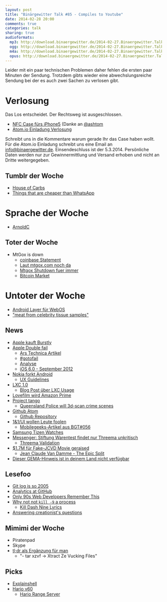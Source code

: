 ```yaml
---
layout: post
title: "Binärgewitter Talk #85 - Compiles to Youtube"
date: 2014-02-28 20:00
comments: true
categories: talk
sharing: true
audioformats:
  mp3: http://download.binaergewitter.de/2014-02-27.Binaergewitter.Talk.85.mp3
  ogg: http://download.binaergewitter.de/2014-02-27.Binaergewitter.Talk.85.ogg
  m4a: http://download.binaergewitter.de/2014-02-27.Binaergewitter.Talk.85.m4a
  opus: http://download.binaergewitter.de/2014-02-27.Binaergewitter.Talk.85.opus
---
```

Leider mit ein paar technischen Problemen daher fehlen die ersten paar Minuten der Sendung. Trotzdem gibts wieder eine abwechslungsreiche Sendung bei der es auch zwei Sachen zu verlosen gibt.
 
# Verlosung

Das Los entscheidet. Der Rechtsweg ist ausgeschlossen.

- [NFC Case fürs iPhone5]( http://www.incipio.com/cashwrap ) (Danke an [@ashtom]( https://twitter.com/ashtom )
- [Atom.io Einladung Verlosung]( http://atom.io )

Schreibt uns in die Kommentare warum gerade Ihr das Case haben wollt. 
Für die Atom.io Einladung schreibt uns eine Email an info@binaergewitter.de.
Einsendeschluss ist der 5.3.2014. Persönliche Daten werden nur zur Gewinnermittlung und Versand erhoben und nicht an Dritte weitergegeben.


## Tumblr der Woche

- [House of Carbs]( http://houseofcarbs.tumblr.com/ )
- [Things that are cheaper than WhatsApp]( http://thingsthatarecheaperthanwhatsapp.tumblr.com )

# Sprache der Woche

- [ArnoldC]( https://github.com/lhartikk/ArnoldC )

## Toter der Woche

- MtGox is down
    * [coinbase Statement]( http://blog.coinbase.com/post/77766809700/joint-statement-regarding-mtgox )
    * [Laut mtgox.com noch da]( https://www.mtgox.com/ )
    * [Mtgox Shutdown fuer immer]( http://beta.slashdot.org/story/198687 )
    * [Bitcoin Market]( https://bitcoinity.org/markets )

# Untoter der Woche

- [Android Layer für WebOS](http://www.heise.de/newsticker/meldung/3-Jahre-zu-spaet-Android-Compatibility-Layer-fuer-WebOS-2123327.html )
- ["meat from celebrity tissue samples"]( http://bitelabs.org/ )


## News

- [Apple kauft Burstly]( http://techcrunch.com/2014/02/21/rumor-testflight-owner-burstly-is-being-acquired-by-apple/ )
- [Apple Double fail]( https://www.imperialviolet.org/2014/02/22/applebug.html )
    * [Ars Technica Artikel]( http://arstechnica.com/apple/2014/02/apple-releases-ios-7-0-6-and-6-1-6-to-patch-an-ssl-problem/ )
    * [#gotofail]( https://gotofail.com/ )
    * [Analyse]( http://avandeursen.com/2014/02/22/gotofail-security/ )
    * [iOS 6.0 - September 2012 ]( http://en.wikipedia.org/wiki/IOS_6#6.0 )
- [Nokia forkt Android]( http://www.engadget.com/2014/02/24/nokia-announces-the-x-its-first-android-phone/ )
    * [UX Guidelines]( http://developer.nokia.com/resources/library/nokia-x-ui/ux-checklist.html )
- [LXC 1.0]( https://lists.linuxcontainers.org/pipermail/lxc-devel/2014-February/008165.html )
   - [Blog Post über LXC Usage]( https://www.stgraber.org/2013/12/20/lxc-1-0-blog-post-series/ )
- [Lovefilm wird Amazon Prime]( https://www.amazon.de/gp/prime/pipeline/landing?ie=UTF8&primeCampaignId=preLaunchPVDEUK&ref=SWMpreannounce )
- [Project tango]( http://www.google.com/atap/projecttango/ )
    * [Queensland Police will 3d-scan crime scenes]( http://www.3ders.org/articles/20140217-australian-police-using-3d-scanner-to-map-crime-scenes-in-minutes.html )
- [Github Atom]( http://atom.io/ )
    * [Github Repository]( https://github.com/atom )
- [1&1/UI wollen Leute foolen]( http://gebloggendings.wordpress.com/2014/02/26/11-bekampft-adblocker-durch-manipulation-und-irrefuhrung/ )
    * [Mobilegeeks-Artikel aus BGT#056]( http://www.mobilegeeks.de/adblock-plus-undercover-einblicke-in-ein-mafioeses-werbenetzwerk/ )
 - [Samsung Tizen Watches]( http://arstechnica.com/gadgets/2014/02/samsung-replaces-the-galaxy-gear-with-a-pair-of-tizen-powered-smartwatches/ )
 - [Messenger: Stiftung Warentest findet nur Threema unkritisch]( http://www.test.de/presse/pressemitteilungen/WhatsApp-Alternativen-Nur-Threema-ist-unkritisch-4674609-0/ )
     * [Threema Validation]( https://threema.ch/validation/ )
- [$1.7M für Fake-JCVD Movie geraised]( http://www.theverge.com/2014/2/21/5434618/fbi-bust-fake-jean-claude-van-damme-movie )
   - [Jean Claude Van Damme - The Epic Split]( http://www.youtube.com/watch?v=M7FIvfx5J10 )
- [Dieser GEMA-Hinweis ist in deinem Land nicht verfügbar]( http://www.sueddeutsche.de/digital/rechtsstreit-um-sperrhinweise-gema-gewinnt-gegen-youtube-1.1898282 )

## Lesefoo

- [Git log is so 2005]( http://fredkschott.com/post/2014/02/git-log-is-so-2005 )
- [Analytics at GitHub]( http://johnnunemaker.com/analytics-at-github/ )
- [Only 90s Web Developers Remember This]( http://zachholman.com/posts/only-90s-developers )
- [Why not not `kill -9` a process]( http://pythonsweetness.tumblr.com/post/74869073904/why-not-not-kill-9-a-process )
    * [Kill Dash Nine Lyrics]( http://www.monzy.com/intro/killdashnine_lyrics.html )
- [Answering creationist's questions]( http://www.slate.com/blogs/bad_astronomy/2014/02/06/religion_and_science_answering_creationists_questions.html )

## Mimimi der Woche

- Piratenpad
- Skype
- [tl;dr als Ergänzung für man]( https://github.com/rprieto/tldr )
    * "- tar xzvf -> Xtract Ze Vucking Files"

## Picks

- [Explainshell]( http://explainshell.com/ )
- [Hario v60]( http://amzn.to/1eqTLgZ )
    * [Hario Range Server]( http://amzn.to/1cd5yk7 )


